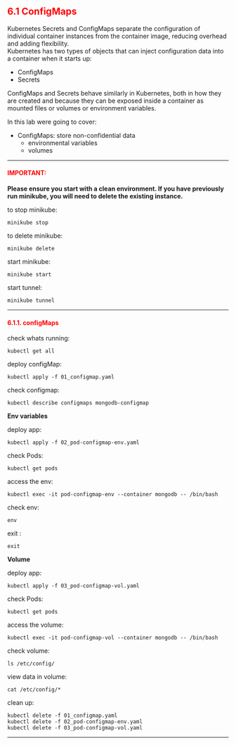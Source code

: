 ## <font color='red'> 6.1 ConfigMaps </font>
Kubernetes Secrets and ConfigMaps separate the configuration of individual container instances from the container image, reducing overhead and adding flexibility.  
Kubernetes has two types of objects that can inject configuration data into a container when it starts up: 
* ConfigMaps 
* Secrets


ConfigMaps and Secrets behave similarly in Kubernetes, both in how they are created and because they can be exposed inside a container as mounted files or volumes or environment variables.

In this lab were going to cover:
* ConfigMaps: store non-confidential data
  - environmental variables
  - volumes

---

#### <font color='red'>IMPORTANT:</font> 
<strong>Please ensure you start with a clean environment. 
If you have previously run minikube, you will need to delete the existing instance.</strong>

to stop  minikube:
```
minikube stop
```
to delete  minikube:
```
minikube delete
```
start minikube:
```
minikube start
```
start tunnel:
```
minikube tunnel
```

---

#### <font color='red'>6.1.1. configMaps</font> 
check whats running:
```
kubectl get all
```
deploy configMap:
```
kubectl apply -f 01_configmap.yaml
```
check configmap:
```
kubectl describe configmaps mongodb-configmap
```

**Env variables**

deploy app:
```
kubectl apply -f 02_pod-configmap-env.yaml
```
check Pods:
```
kubectl get pods
```
access the env:
```
kubectl exec -it pod-configmap-env --container mongodb -- /bin/bash
```
check env:
```
env
```
exit :
```
exit
```

**Volume**

deploy app:
```
kubectl apply -f 03_pod-configmap-vol.yaml
```
check Pods:
```
kubectl get pods
```
access the volume:
```
kubectl exec -it pod-configmap-vol --container mongodb -- /bin/bash
```
check volume:
```
ls /etc/config/
```
view data in volume:
```
cat /etc/config/*
```

clean up:
```
kubectl delete -f 01_configmap.yaml
kubectl delete -f 02_pod-configmap-env.yaml
kubectl delete -f 03_pod-configmap-vol.yaml
```

---